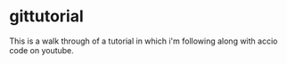 # gittutorial
This is a walk through of a tutorial in which i'm following along with accio code on youtube.
